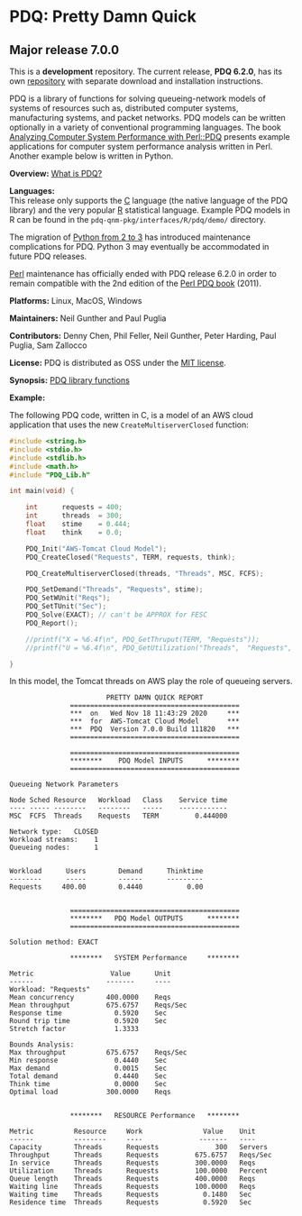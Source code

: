 # PDQ: Pretty Damn Quick 
## Major release 7.0.0

This is a **development** repository. 
The current release, **PDQ 6.2.0**, has its 
own [repository](http://www.perfdynamics.com/Tools/PDQcode.html) with separate download and installation instructions.


PDQ is a library of functions for solving queueing-network models of 
systems of resources such as, distributed computer systems, manufacturing systems, 
and packet networks. 
PDQ models can be written optionally in a variety of conventional programming languages. 
The book [Analyzing Computer System Performance with Perl::PDQ](http://www.perfdynamics.com/iBook/ppa_new.html) 
presents example applications for computer system performance analysis written in Perl. 
Another example below is written in Python. 

**Overview:**	[What is PDQ?](http://www.perfdynamics.com/Tools/PDQ.html)

**Languages:**	
This release only supports the [C](https://en.wikibooks.org/wiki/C_Programming) language 
(the native language of the PDQ library)  and the very popular 
[R](http://www.perfdynamics.com/Tools/PDQ-R.html) statistical language. 
Example PDQ models in R can be found in the `pdq-qnm-pkg/interfaces/R/pdq/demo/` directory.

The migration of [Python from 2 to 3](https://wiki.python.org/moin/Python2orPython3) 
has introduced maintenance complications for PDQ. 
Python 3 may eventually be accommodated in future PDQ releases.

[Perl](http://www.perfdynamics.com/Tools/PDQperl.html) maintenance has officially ended with 
PDQ release 6.2.0 in order to remain compatible with the 2nd edition of the 
[Perl PDQ book](http://www.perfdynamics.com/iBook/ppa_new.html) (2011).

**Platforms:**	Linux, MacOS, Windows

**Maintainers:** Neil Gunther and Paul Puglia

**Contributors:** Denny Chen, Phil Feller, Neil Gunther, Peter Harding, Paul Puglia, Sam Zallocco

**License:** PDQ is distributed as OSS under the [MIT license](https://en.wikipedia.org/wiki/MIT_License#License_terms).

**Synopsis:** [PDQ library functions](http://www.perfdynamics.com/Tools/PDQman.html)

**Example:** 

The following PDQ code, written in C, is a  model of an AWS cloud application that uses the new `CreateMultiserverClosed` function:

```C
#include <string.h> 
#include <stdio.h> 
#include <stdlib.h> 
#include <math.h>
#include "PDQ_Lib.h"  

int main(void) {

	int      requests = 400;
	int      threads  = 300;
	float    stime    = 0.444;
	float    think    = 0.0;

	PDQ_Init("AWS-Tomcat Cloud Model");  
	PDQ_CreateClosed("Requests", TERM, requests, think);

	PDQ_CreateMultiserverClosed(threads, "Threads", MSC, FCFS); 

	PDQ_SetDemand("Threads", "Requests", stime); 
	PDQ_SetWUnit("Reqs");
	PDQ_SetTUnit("Sec");
	PDQ_Solve(EXACT); // can't be APPROX for FESC
	PDQ_Report();

	//printf("X = %6.4f\n", PDQ_GetThruput(TERM, "Requests"));
	//printf("U = %6.4f\n", PDQ_GetUtilization("Threads",  "Requests", TERM));

}
```

In this model, the Tomcat threads on AWS play the role of queueing servers.

```
                        PRETTY DAMN QUICK REPORT         
               ==========================================
               ***  on   Wed Nov 18 11:43:29 2020     ***
               ***  for  AWS-Tomcat Cloud Model       ***
               ***  PDQ  Version 7.0.0 Build 111820   ***
               ==========================================

               ==========================================
               ********    PDQ Model INPUTS      ********
               ==========================================

Queueing Network Parameters

Node Sched Resource   Workload   Class    Service time
---- ----- --------   --------   -----    ------------
MSC  FCFS  Threads    Requests   TERM         0.444000

Network type:   CLOSED
Workload streams:    1
Queueing nodes:      1


Workload      Users        Demand      Thinktime
--------      -----        ------      ---------
Requests     400.00        0.4440           0.00


               ==========================================
               ********   PDQ Model OUTPUTS      ********
               ==========================================

Solution method: EXACT

               ********   SYSTEM Performance     ********

Metric                   Value      Unit
------                  -------     ----
Workload: "Requests"
Mean concurrency        400.0000    Reqs
Mean throughput         675.6757    Reqs/Sec
Response time             0.5920    Sec
Round trip time           0.5920    Sec
Stretch factor            1.3333

Bounds Analysis:
Max throughput          675.6757    Reqs/Sec
Min response              0.4440    Sec
Max demand                0.0015    Sec
Total demand              0.4440    Sec
Think time                0.0000    Sec
Optimal load            300.0000    Reqs


               ********   RESOURCE Performance   ********

Metric          Resource     Work               Value    Unit
------          --------     ----              -------   ----
Capacity        Threads      Requests              300   Servers
Throughput      Threads      Requests         675.6757   Reqs/Sec
In service      Threads      Requests         300.0000   Reqs
Utilization     Threads      Requests         100.0000   Percent
Queue length    Threads      Requests         400.0000   Reqs
Waiting line    Threads      Requests         100.0000   Reqs
Waiting time    Threads      Requests           0.1480   Sec
Residence time  Threads      Requests           0.5920   Sec
```

